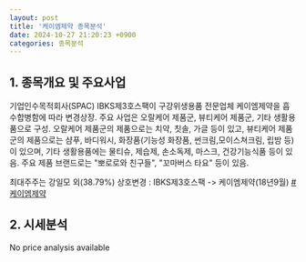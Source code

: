 ```yaml
---
layout: post
title: '케이엠제약 종목분석'
date: 2024-10-27 21:20:23 +0900
categories: 종목분석
---
```


## 1. 종목개요 및 주요사업

기업인수목적회사(SPAC) IBKS제3호스팩이 구강위생용품 전문업체 케이엠제약을 흡수합병함에 따라 변경상장. 주요 사업은 오랄케어 제품군, 뷰티케어 제품군, 기타 생활용품으로 구성. 오랄케어 제품군의 제품으로는 치약, 칫솔, 가글 등이 있고, 뷰티케어 제품군의 제품으로는 샴푸, 바디워시, 화장품(기능성 화장품, 썬크림,모이스쳐크림, 립밤 등)이 있으며, 기타 생활용품에는 물티슈, 제습제, 손소독제, 마스크, 건강기능식품 등이 있음. 주요 제품 브랜드로는 "뽀로로와 친구들", "꼬마버스 타요" 등이 있음.   

최대주주는 강일모 외(38.79%) 상호변경 : IBKS제3호스팩 -> 케이엠제약(18년9월)
[#케이엠제약](#)

## 2. 시세분석

No price analysis available
